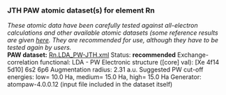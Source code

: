 ### JTH PAW atomic dataset(s) for element Rn
  
_These atomic data have been carefully tested against all-electron calculations and other available atomic datasets (some reference results are given [here](https://www.abinit.org/Files/JTH-benchmark-1.1.pdf)._
_They are recommended for use, although they have to be tested again by users._
<br>
**PAW dataset:** [Rn.LDA_PW-JTH.xml](https://github.com/abinit/paw_jth_datasets/pseudos/JTH-LDA-v1.1/Rn/Rn.LDA_PW-JTH.xml)
Status: **recommended**
Exchange-correlation functional: LDA - PW
Electronic structure ([core] val): [Xe 4f14 5d10] 6s2 6p6
Augmentation radius: 2.31 a.u.
Suggested PW cut-off energies: low= 10.0 Ha, medium= 15.0 Ha, high= 15.0 Ha
Generator: atompaw-4.0.0.12 (input file included in the dataset itself)
